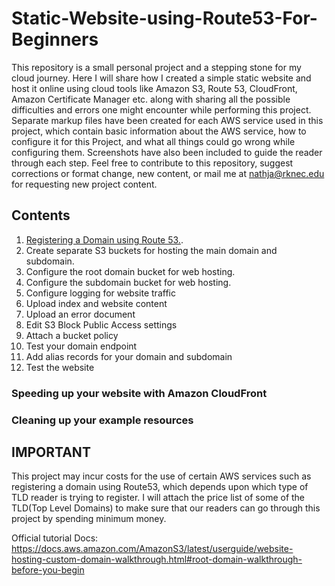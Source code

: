 # Static-Website-using-Route53-For-Beginners
This repository is a small personal project and a stepping stone for my cloud journey. Here I will share how I created a simple static website and host it online using cloud tools like Amazon S3, Route 53, CloudFront, Amazon Certificate Manager etc. along with sharing all the possible difficulties and errors one might encounter while performing this project. Separate markup files have been created for each AWS service used in this project, which contain basic information about the AWS service, how to configure it for this Project, and what all things could go wrong while configuring them.
Screenshots have also been included to guide the reader through each step. Feel free to contribute to this repository, suggest corrections or format change, new content, or mail me at nathja@rknec.edu for requesting new project content.  

## Contents
1. [Registering a Domain using Route 53.](Route-53.md#register-a-custom-domain-using-route-53).
2. Create separate S3 buckets for hosting the main domain and subdomain.
3. Configure the root domain bucket for web hosting.
4. Configure the subdomain bucket for web hosting.
5. Configure logging for website traffic
6. Upload index and website content
7. Upload an error document
8. Edit S3 Block Public Access settings
9. Attach a bucket policy
10. Test your domain endpoint
11. Add alias records for your domain and subdomain
12. Test the website

### Speeding up your website with Amazon CloudFront

### Cleaning up your example resources


## IMPORTANT
This project may incur costs for the use of certain AWS services such as registering a domain using Route53, which depends upon which type of TLD reader is trying to register. I will attach the price list of some of the TLD(Top Level Domains) to make sure that our readers can go through this project by spending minimum money.

Official tutorial Docs:
https://docs.aws.amazon.com/AmazonS3/latest/userguide/website-hosting-custom-domain-walkthrough.html#root-domain-walkthrough-before-you-begin
